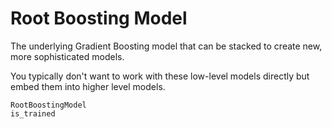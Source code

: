 # Root Boosting Model
The underlying Gradient Boosting model that can be stacked to create new, more sophisticated models. 

You typically don't want to work with these low-level models directly but embed them into higher level models.

```@docs
RootBoostingModel
is_trained
```
